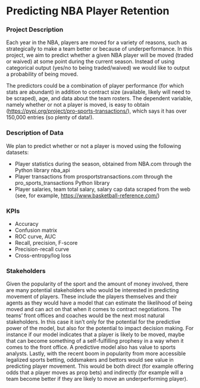 # Predicting NBA Player Retention

### Project Description

Each year in the NBA, players are moved for a variety of reasons, such as strategically to make a team better or because of underperformance. In this project, we aim to predict whether a given NBA player will be moved (traded or waived) at some point during the current season. Instead of using categorical output (yes/no to being traded/waived) we would like to output a probability of being moved.

The predictors could be a combination of player performance (for which stats are abundant) in addition to contract size (available, likely will need to be scraped), age, and data about the team rosters. The dependent variable, namely whether or not a player is moved, is easy to obtain (https://pypi.org/project/pro-sports-transactions/), which says it has over 150,000 entries (so plenty of data!).

### Description of Data

We plan to predict whether or not a player is moved using the following datasets:
* Player statistics during the season, obtained from NBA.com through the Python library nba_api
* Player transactions from prosportstransactions.com through the pro_sports_transactions Python library
* Player salaries, team total salary, salary cap data scraped from the web (see, for example, https://www.basketball-reference.com/)

### KPIs

* Accuracy
* Confusion matrix
* ROC curve, AUC
* Recall, precision, F-score
* Precision-recall curve
* Cross-entropy/log loss

### Stakeholders

Given the popularity of the sport and the amount of money involved, there are many potential stakeholders who would be interested in predicting movement of players. These include the players themselves and their agents as they would have a model that can estimate the likelihood of being moved and can act on that when it comes to contract negotiations. The teams’ front offices and coaches would be the next most natural stakeholders. In this case it isn’t only for the potential for the predictive power of the model, but also for the potential to impact decision making. For instance if our model indicates that a player is likely to be moved, maybe that can become something of a self-fulfilling prophesy in a way when it comes to the front office. A predictive model also has value to sports analysts. Lastly, with the recent boom in popularity from more accessible legalized sports betting, oddsmakers and bettors would see value in predicting player movement. This would be both direct (for example offering odds that a player moves as prop bets) and indirectly (for example will a team become better if they are likely to move an underperforming player).

